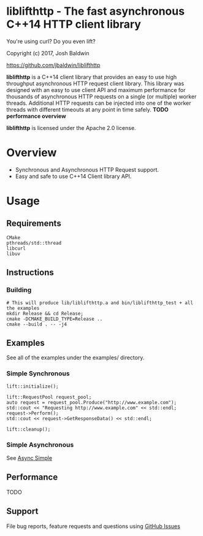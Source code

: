 liblifthttp - The fast asynchronous C++14 HTTP client library
=============================================================

You're using curl? Do you even lift?

Copyright (c) 2017, Josh Baldwin

https://github.com/jbaldwin/liblifthttp

**liblifthttp** is a C++14 client library that provides an easy to use high throughput asynchronous HTTP request client library.  This library was designed with an easy to use client API and maximum performance for thousands of asynchronous HTTP requests on a single (or multiple) worker threads.  Additional HTTP requests can be injected into one of the worker threads with different timeouts at any point in time safely.  **TODO performance overview**

**liblifthttp** is licensed under the Apache 2.0 license.

# Overview #
* Synchronous and Asynchronous HTTP Request support.
* Easy and safe to use C++14 Client library API.

# Usage #

## Requirements
    CMake
    pthreads/std::thread
    libcurl
    libuv

## Instructions

### Building
    # This will produce lib/liblifthttp.a and bin/liblifthttp_test + all the examples
    mkdir Release && cd Release;
    cmake -DCMAKE_BUILD_TYPE=Release ..
    cmake --build . -- -j4

## Examples

See all of the examples under the examples/ directory.

### Simple Synchronous

    lift::initialize();

    lift::RequestPool request_pool;
    auto request = request_pool.Produce("http://www.example.com");
    std::cout << "Requesting http://www.example.com" << std::endl;
    request->Perform();
    std::cout << request->GetResponseData() << std::endl;

    lift::cleanup();

### Simple Asynchronous

See [Async Simple](https://github.com/jbaldwin/liblifthttp/blob/master/examples/async_simple.cpp)

## Performance

TODO

## Support

File bug reports, feature requests and questions using [GitHub Issues](https://github.com/jbaldwin/liblifthttp/issues)

